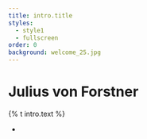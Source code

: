 ```yaml
---
title: intro.title
styles:
  - style1
  - fullscreen
order: 0
background: welcome_25.jpg
---
```


# Julius von Forstner
{% t intro.text %}

<ul class="actions">
    <li><a href="#news" class="scrolly"><i class="icon solid major fa-arrow-down"></i></a></li>
</ul>
